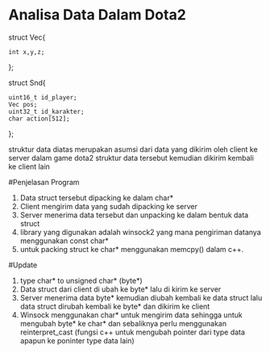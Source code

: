 # Analisa Data Dalam Dota2

struct Vec{

    int x,y,z;
    
};

struct Snd{

    uint16_t id_player;
    Vec pos;
    uint32_t id_karakter;
    char action[512];

};

struktur data diatas merupakan asumsi dari data yang dikirim oleh client ke server dalam game dota2
struktur data tersebut kemudian dikirim kembali ke client lain

#Penjelasan Program
1. Data struct tersebut dipacking ke dalam char*
2. Client mengirim data yang sudah dipacking ke server
3. Server menerima data tersebut dan unpacking ke dalam bentuk data struct
4. library yang digunakan adalah winsock2 yang mana pengiriman datanya menggunakan const char*
5. untuk packing struct ke char* menggunakan memcpy() dalam c++.


#Update
1. type char* to unsigned char* (byte*)
2. Data struct dari client di ubah ke byte* lalu di kirim ke server
3. Server menerima data byte* kemudian diubah kembali ke data struct lalu data struct dirubah kembali ke byte* dan dikirim ke client
4. Winsock menggunakan char* untuk mengirim data sehingga untuk mengubah byte* ke char* dan sebaliknya perlu menggunakan reinterpret_cast (fungsi c++ untuk mengubah pointer dari type data apapun ke poninter type data lain)